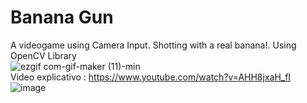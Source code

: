 # Banana Gun

A videogame using Camera Input. Shotting with a real banana!. Using OpenCV Library <br/>
![ezgif com-gif-maker (11)-min](https://user-images.githubusercontent.com/50857082/190271015-1015a004-2ec6-468c-be57-394f10cd8b16.gif)
</br>
Video explicativo : https://www.youtube.com/watch?v=AHH8jxaH_fI
</br>
![image](https://user-images.githubusercontent.com/50857082/190271418-3d793e76-1467-4e0a-b8df-f1a294960c24.png)

